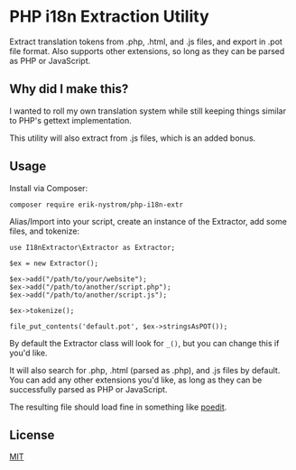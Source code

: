 # PHP i18n Extraction Utility

Extract translation tokens from .php, .html, and .js files, and export in .pot file format. Also supports other extensions, so long as they can be parsed as PHP or JavaScript.

## Why did I make this?

I wanted to roll my own translation system while still keeping things similar to PHP's gettext implementation.

This utility will also extract from .js files, which is an added bonus.

## Usage

Install via Composer:
```
composer require erik-nystrom/php-i18n-extr
```

Alias/Import into your script, create an instance of the Extractor, add some files, and tokenize:
```
use I18nExtractor\Extractor as Extractor;

$ex = new Extractor();

$ex->add("/path/to/your/website");
$ex->add("/path/to/another/script.php");
$ex->add("/path/to/another/script.js");

$ex->tokenize();

file_put_contents('default.pot', $ex->stringsAsPOT());
```

By default the Extractor class will look for `_()`, but you can change this if you'd like. 

It will also search for .php, .html (parsed as .php), and .js files by default. You can add any other extensions you'd like, as long as they can be successfully parsed as PHP or JavaScript.

The resulting file should load fine in something like [poedit](https://poedit.net/).

## License
[MIT](https://choosealicense.com/licenses/mit/)